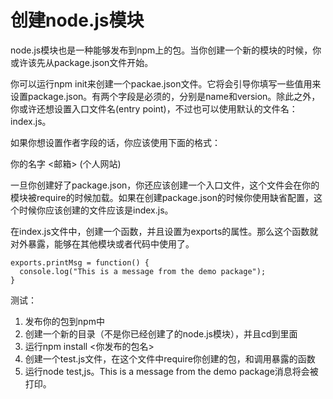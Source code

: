 # 创建node.js模块

node.js模块也是一种能够发布到npm上的包。当你创建一个新的模块的时候，你或许该先从package.json文件开始。

你可以运行npm init来创建一个packae.json文件。它将会引导你填写一些值用来设置package.json。有两个字段是必须的，分别是name和version。除此之外，你或许还想设置入口文件名(entry point)，不过也可以使用默认的文件名：index.js。

如果你想设置作者字段的话，你应该使用下面的格式：

你的名字 <邮箱> (个人网站)

一旦你创建好了package.json，你还应该创建一个入口文件，这个文件会在你的模块被require的时候加载。如果在创建package.json的时候你使用缺省配置，这个时候你应该创建的文件应该是index.js。

在index.js文件中，创建一个函数，并且设置为exports的属性。那么这个函数就对外暴露，能够在其他模块或者代码中使用了。

```
exports.printMsg = function() {
  console.log("This is a message from the demo package");
}
```

测试：

1. 发布你的包到npm中
2. 创建一个新的目录（不是你已经创建了的node.js模块），并且cd到里面
3. 运行npm install <你发布的包名>
4. 创建一个test.js文件，在这个文件中require你创建的包，和调用暴露的函数
5. 运行node test,js。This is a message from the demo package消息将会被打印。
